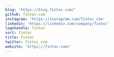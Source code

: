 ```yaml
---
blog: 'https://blog.fintoc.com/'
github: fintoc-com
instagram: 'https://instagram.com/fintoc_com'
linkedin: 'https://linkedin.com/company/fintoc'
logohandle: fintoc
sort: fintoc
title: Fintoc
twitter: fintoc_com
website: 'https://fintoc.com/'
---
```

